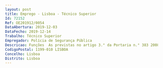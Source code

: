 ```yaml
--- 
layout: post
title: Emprego - Lisboa - Técnico Superior
Id: 72152
Ref: OE201912/0054
DataAbertura: 2019-12-03
DataFecho: 2019-12-14
Trabalho: Técnico Superior
Empregador: Polícia de Segurança Pública
Descricao: Funções  As previstas no artigo 3.° da Portaria n.° 383 2008, de 29 de maio, eoutras compatíveis com a categoria do trabalhador, bem como as queconstam das respetivas carreiras gerais, como sejam •	Funções consultivas, de estudo, planeamento, programação, avaliação eaplicação de métodos e processos de natureza técnica e ou científica, quefundamentam e preparam a decisão.•	Elaboração, autonomamente ou em grupo, de pareceres e projetos, comdiversos graus de complexidade e execução de outras atividades de apoiogeral ou especializado nas áreas de atuação comuns, instrumentais eoperativas dos órgãos e serviços.•	Funções exercidas com responsabilidade e autonomia técnica, ainda quecom enquadramento superior qualificado.•	Representação do órgão ou serviço em assuntos da sua especialidade,tomando opções de índole técnica enquadradas por diretivas ouorientações superiores.•	Exercer o patrocínio do Ministério da Administração Interna e da PSP noâmbito do contencioso administrativo, sempre que os atos impugnadostenham sido praticados por órgãos da PSP •	Acompanhar e participar noutros processos de natureza administrativa,judicial ou outra em que a PSP seja interessada •	Colaborar com os órgãos do Ministério Público competentes nosprocessos administrativos e judiciais em que estejam em causa osinteresses próprios da PSP ou do Estado através desta •	Colaborar com a Direção dos Serviços de Assuntos Jurídicos eContencioso do MAI, quando solicitado, nos processos em que seja estaDireção a assumir o patrocínio no âmbito do contencioso administrativo eou judicial •	Preparar a intervenção dos membros da Direção Nacional em processosde natureza administrativa ou judicial •	Emitir pareceres, prestar informações e proceder a estudos de naturezajurídica •	Assegurar o apoio técnico jurídico à atividade operacional da PSP epromover orientações sobre procedimentos a adotar pelos serviços daPSP em matérias de natureza técnico jurídica •	Participar em seminários, conferências e ações de formação tendo emvista a necessária atualização dos recursos humanos face às contínuasalterações ao ordenamento jurídico•	Identificar necessidades de formação ao nível da instrução de processosadministrativos •	Identificar formas de desmaterializar alguns processos internos erentabilizar as TI disponíveis •	Promover no mínimo ações de formação sensibilização em matéria técnicojurídica orientada para a prevenção de recursos administrativos açõesjudiciais.
CodigoPostal: 1199-010 LISBOA
Concelho: Lisboa
Distrito: Lisboa
--- 
```

